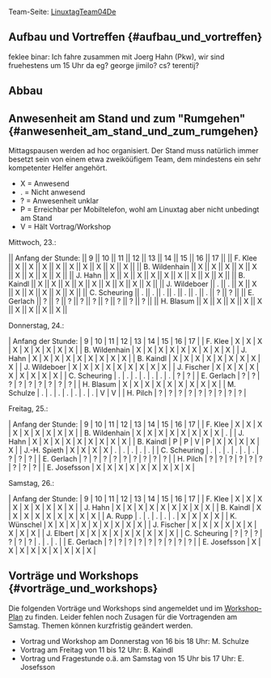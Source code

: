 Team-Seite: [LinuxtagTeam04De](LinuxtagTeam04De "wikilink")

## Aufbau und Vortreffen {#aufbau_und_vortreffen}

feklee binar: Ich fahre zusammen mit Joerg Hahn (Pkw), wir sind
fruehestens um 15 Uhr da eg? george jimilo? cs? terentij?

## Abbau

## Anwesenheit am Stand und zum \"Rumgehen\" {#anwesenheit_am_stand_und_zum_rumgehen}

Mittagspausen werden ad hoc organisiert. Der Stand muss natürlich immer
besetzt sein von einem etwa zweiköüfigem Team, dem mindestens ein sehr
kompetenter Helfer angehört.

-   X = Anwesend
-   . = Nicht anwesend
-   ? = Anwesenheit unklar
-   P = Erreichbar per Mobiltelefon, wohl am Linuxtag aber nicht
    unbedingt am Stand
-   V = Hält Vortrag/Workshop

Mittwoch, 23.:

\|\| Anfang der Stunde: \|\| 9 \|\| 10 \|\| 11 \|\| 12 \|\| 13 \|\| 14
\|\| 15 \|\| 16 \|\| 17 \|\| \|\| F. Klee \|\| X \|\| X \|\| X \|\| X
\|\| X \|\| X \|\| X \|\| X \|\| X \|\| \|\| B. Wildenhain \|\| X \|\| X
\|\| X \|\| X \|\| X \|\| X \|\| X \|\| X \|\| X \|\| \|\| J. Hahn \|\|
X \|\| X \|\| X \|\| X \|\| X \|\| X \|\| X \|\| X \|\| X \|\| \|\| B.
Kaindl \|\| X \|\| X \|\| X \|\| X \|\| X \|\| X \|\| X \|\| X \|\| X
\|\| \|\| J. Wildeboer \|\| . \|\| . \|\| X \|\| X \|\| X \|\| X \|\| X
\|\| X \|\| X \|\| \|\| C. Scheuring \|\| . \|\| . \|\| . \|\| . \|\| .
\|\| . \|\| . \|\| ? \|\| ? \|\| \|\| E. Gerlach \|\| ? \|\| ? \|\| ?
\|\| ? \|\| ? \|\| ? \|\| ? \|\| ? \|\| ? \|\| \|\| H. Blasum \|\| X
\|\| X \|\| X \|\| X \|\| X \|\| X \|\| X \|\| X \|\| X \|\|

Donnerstag, 24.:

\| Anfang der Stunde: \| 9 \| 10 \| 11 \| 12 \| 13 \| 14 \| 15 \| 16 \|
17 \| \| F. Klee \| X \| X \| X \| X \| X \| X \| X \| X \| X \| \| B.
Wildenhain \| X \| X \| X \| X \| X \| X \| X \| X \| X \| \| J. Hahn \|
X \| X \| X \| X \| X \| X \| X \| X \| X \| \| B. Kaindl \| X \| X \| X
\| X \| X \| X \| X \| X \| X \| \| J. Wildeboer \| X \| X \| X \| X \|
X \| X \| X \| X \| X \| \| J. Fischer \| X \| X \| X \| X \| X \| X \|
X \| X \| X \| \| C. Scheuring \| . \| . \| . \| . \| . \| . \| . \| ?
\| ? \| \| E. Gerlach \| ? \| ? \| ? \| ? \| ? \| ? \| ? \| ? \| ? \| \|
H. Blasum \| X \| X \| X \| X \| X \| X \| X \| X \| X \| \| M. Schulze
\| . \| . \| . \| . \| . \| . \| . \| V \| V \| \| H. Pilch \| ? \| ? \|
? \| ? \| ? \| ? \| ? \| ? \| ? \|

Freitag, 25.:

\| Anfang der Stunde: \| 9 \| 10 \| 11 \| 12 \| 13 \| 14 \| 15 \| 16 \|
17 \| \| F. Klee \| X \| X \| X \| X \| X \| X \| X \| X \| X \| \| B.
Wildenhain \| X \| X \| X \| X \| X \| X \| X \| X \| . \| \| J. Hahn \|
X \| X \| X \| X \| X \| X \| X \| X \| X \| \| B. Kaindl \| P \| P \| V
\| P \| X \| X \| X \| X \| X \| \| J.-H. Spieth \| X \| X \| X \| X \|
. \| . \| . \| . \| . \| \| C. Scheuring \| . \| . \| . \| . \| . \| .
\| ? \| ? \| ? \| \| E. Gerlach \| ? \| ? \| ? \| ? \| ? \| ? \| ? \| ?
\| ? \| \| H. Pilch \| ? \| ? \| ? \| ? \| ? \| ? \| ? \| ? \| ? \| \|
E. Josefsson \| X \| X \| X \| X \| X \| X \| X \| X \| X \|

Samstag, 26.:

\| Anfang der Stunde: \| 9 \| 10 \| 11 \| 12 \| 13 \| 14 \| 15 \| 16 \|
17 \| \| F. Klee \| X \| X \| X \| X \| X \| X \| X \| X \| X \| \| J.
Hahn \| X \| X \| X \| X \| X \| X \| X \| X \| X \| \| B. Kaindl \| X
\| X \| X \| X \| X \| X \| X \| X \| X \| \| A. Rupp \| . \| . \| . \|
. \| . \| X \| X \| X \| X \| \| K. Wünschel \| X \| X \| X \| X \| X \|
X \| X \| X \| X \| \| J. Fischer \| X \| X \| X \| X \| X \| X \| X \|
X \| X \| \| J. Elbert \| X \| X \| X \| X \| X \| X \| X \| X \| X \|
\| C. Scheuring \| ? \| ? \| ? \| ? \| ? \| ? \| . \| . \| . \| \| E.
Gerlach \| ? \| ? \| ? \| ? \| ? \| ? \| ? \| ? \| ? \| \| E. Josefsson
\| X \| X \| X \| X \| X \| X \| X \| X \| X \|

## Vorträge und Workshops {#vorträge_und_workshops}

Die folgenden Vorträge und Workshops sind angemeldet und im
[Workshop-Plan](http://www.infodrom.org/Debian/events/LinuxTag2004/workshops.php3 "wikilink")
zu finden. Leider fehlen noch Zusagen für die Vortragenden am Samstag.
Themen können kurzfristig geändert werden.

-   Vortrag und Workshop am Donnerstag von 16 bis 18 Uhr: M. Schulze
-   Vortrag am Freitag von 11 bis 12 Uhr: B. Kaindl
-   Vortrag und Fragestunde o.ä. am Samstag von 15 Uhr bis 17 Uhr: E.
    Josefsson
